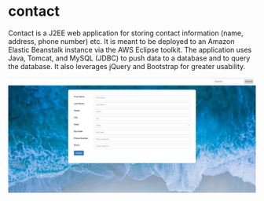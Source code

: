 # contact

Contact is a J2EE web application for storing contact information (name, address, phone number) etc. It 
is meant to be deployed to an Amazon Elastic Beanstalk instance via the AWS Eclipse toolkit.
The application uses Java, Tomcat, and MySQL (JDBC) to push data to a database and to query the database. It also leverages
jQuery and Bootstrap for greater usability.

![Alt text](https://github.com/calemccammon/contact/blob/master/src/main/webapp/images/screenshot.PNG "Screenshot")
